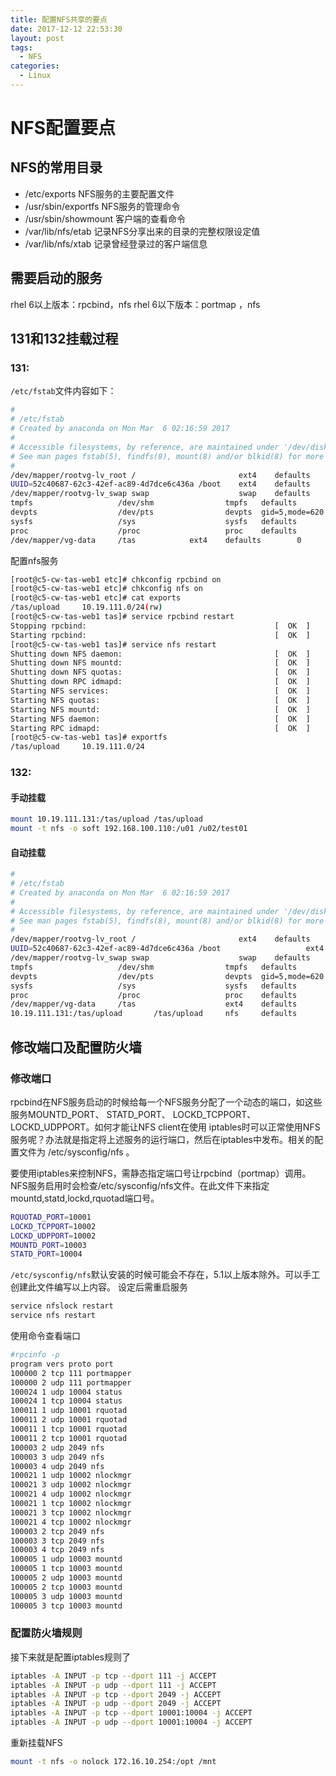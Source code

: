 ```yaml
---
title: 配置NFS共享的要点
date: 2017-12-12 22:53:30
layout: post
tags: 
  - NFS
categories:
  - Linux
---
```

# NFS配置要点

## NFS的常用目录

* /etc/exports                           NFS服务的主要配置文件
* /usr/sbin/exportfs                   NFS服务的管理命令
* /usr/sbin/showmount              客户端的查看命令
* /var/lib/nfs/etab                      记录NFS分享出来的目录的完整权限设定值
* /var/lib/nfs/xtab                      记录曾经登录过的客户端信息

## 需要启动的服务

rhel 6以上版本：rpcbind，nfs
rhel 6以下版本：portmap ，nfs
<!--more-->

## 131和132挂载过程

### 131:

`/etc/fstab`文件内容如下：

```bash
#
# /etc/fstab
# Created by anaconda on Mon Mar  6 02:16:59 2017
#
# Accessible filesystems, by reference, are maintained under '/dev/disk'
# See man pages fstab(5), findfs(8), mount(8) and/or blkid(8) for more info
#
/dev/mapper/rootvg-lv_root /                       ext4    defaults        1 1
UUID=52c40687-62c3-42ef-ac89-4d7dce6c436a /boot    ext4    defaults        1 2
/dev/mapper/rootvg-lv_swap swap                    swap    defaults        0 0
tmpfs                   /dev/shm                tmpfs   defaults        0 0
devpts                  /dev/pts                devpts  gid=5,mode=620  0 0
sysfs                   /sys                    sysfs   defaults        0 0
proc                    /proc                   proc    defaults        0 0
/dev/mapper/vg-data     /tas            ext4    defaults        0       0
```

配置nfs服务

```bash
[root@c5-cw-tas-web1 etc]# chkconfig rpcbind on
[root@c5-cw-tas-web1 etc]# chkconfig nfs on
[root@c5-cw-tas-web1 etc]# cat exports
/tas/upload     10.19.111.0/24(rw)
[root@c5-cw-tas-web1 tas]# service rpcbind restart
Stopping rpcbind:                                          [  OK  ]
Starting rpcbind:                                          [  OK  ]
[root@c5-cw-tas-web1 tas]# service nfs restart
Shutting down NFS daemon:                                  [  OK  ]
Shutting down NFS mountd:                                  [  OK  ]
Shutting down NFS quotas:                                  [  OK  ]
Shutting down RPC idmapd:                                  [  OK  ]
Starting NFS services:                                     [  OK  ]
Starting NFS quotas:                                       [  OK  ]
Starting NFS mountd:                                       [  OK  ]
Starting NFS daemon:                                       [  OK  ]
Starting RPC idmapd:                                       [  OK  ]
[root@c5-cw-tas-web1 tas]# exportfs
/tas/upload     10.19.111.0/24
```

### 132:

#### 手动挂载

```bash
mount 10.19.111.131:/tas/upload /tas/upload
mount -t nfs -o soft 192.168.100.110:/u01 /u02/test01  
```

#### 自动挂载

```bash
#
# /etc/fstab
# Created by anaconda on Mon Mar  6 02:16:59 2017
#
# Accessible filesystems, by reference, are maintained under '/dev/disk'
# See man pages fstab(5), findfs(8), mount(8) and/or blkid(8) for more info
#
/dev/mapper/rootvg-lv_root /                       ext4    defaults        1 1
UUID=52c40687-62c3-42ef-ac89-4d7dce6c436a /boot                   ext4    defaults        1 2
/dev/mapper/rootvg-lv_swap swap                    swap    defaults        0 0
tmpfs                   /dev/shm                tmpfs   defaults        0 0
devpts                  /dev/pts                devpts  gid=5,mode=620  0 0
sysfs                   /sys                    sysfs   defaults        0 0
proc                    /proc                   proc    defaults        0 0
/dev/mapper/vg-data     /tas                    ext4    defaults        0       0
10.19.111.131:/tas/upload       /tas/upload     nfs     defaults        0       0
```

## 修改端口及配置防火墙

### 修改端口

rpcbind在NFS服务启动的时候给每一个NFS服务分配了一个动态的端口，如这些服务MOUNTD_PORT、 STATD_PORT、 LOCKD_TCPPORT、 LOCKD_UDPPORT。如何才能让NFS client在使用 iptables时可以正常使用NFS服务呢？办法就是指定将上述服务的运行端口，然后在iptables中发布。相关的配置文件为 /etc/sysconfig/nfs 。

要使用iptables来控制NFS，需静态指定端口号让rpcbind（portmap）调用。NFS服务启用时会检查/etc/sysconfig/nfs文件。在此文件下来指定mountd,statd,lockd,rquotad端口号。

```bash
RQUOTAD_PORT=10001
LOCKD_TCPPORT=10002
LOCKD_UDPPORT=10002
MOUNTD_PORT=10003
STATD_PORT=10004
```

`/etc/sysconfig/nfs`默认安装的时候可能会不存在，5.1以上版本除外。可以手工创建此文件编写以上内容。
设定后需重启服务

```bash
service nfslock restart
service nfs restart
```

使用命令查看端口

```bash
#rpcinfo -p
program vers proto port
100000 2 tcp 111 portmapper
100000 2 udp 111 portmapper
100024 1 udp 10004 status
100024 1 tcp 10004 status
100011 1 udp 10001 rquotad
100011 2 udp 10001 rquotad
100011 1 tcp 10001 rquotad
100011 2 tcp 10001 rquotad
100003 2 udp 2049 nfs
100003 3 udp 2049 nfs
100003 4 udp 2049 nfs
100021 1 udp 10002 nlockmgr
100021 3 udp 10002 nlockmgr
100021 4 udp 10002 nlockmgr
100021 1 tcp 10002 nlockmgr
100021 3 tcp 10002 nlockmgr
100021 4 tcp 10002 nlockmgr
100003 2 tcp 2049 nfs
100003 3 tcp 2049 nfs
100003 4 tcp 2049 nfs
100005 1 udp 10003 mountd
100005 1 tcp 10003 mountd
100005 2 udp 10003 mountd
100005 2 tcp 10003 mountd
100005 3 udp 10003 mountd
100005 3 tcp 10003 mountd
```

### 配置防火墙规则

接下来就是配置iptables规则了

```bash
iptables -A INPUT -p tcp --dport 111 -j ACCEPT
iptables -A INPUT -p udp --dport 111 -j ACCEPT
iptables -A INPUT -p tcp --dport 2049 -j ACCEPT
iptables -A INPUT -p udp --dport 2049 -j ACCEPT
iptables -A INPUT -p tcp --dport 10001:10004 -j ACCEPT
iptables -A INPUT -p udp --dport 10001:10004 -j ACCEPT
```

重新挂载NFS

```bash
mount -t nfs -o nolock 172.16.10.254:/opt /mnt
```
